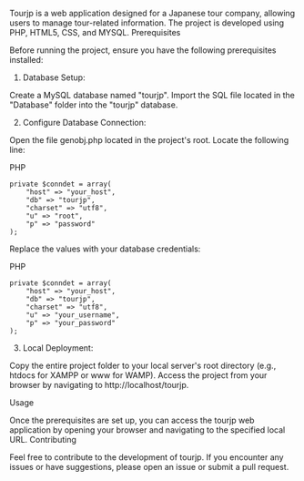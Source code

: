 Tourjp is a web application designed for a Japanese tour company, allowing users to manage tour-related information. The project is developed using PHP, HTML5, CSS, and MYSQL. Prerequisites

Before running the project, ensure you have the following prerequisites installed:

1. Database Setup:

Create a MySQL database named "tourjp". Import the SQL file located in the "Database" folder into the "tourjp" database.

2. Configure Database Connection:

Open the file genobj.php located in the project's root. Locate the following line:

PHP

    private $conndet = array(
        "host" => "your_host",
        "db" => "tourjp",
        "charset" => "utf8",
        "u" => "root",
        "p" => "password"
    );  

Replace the values with your database credentials:

PHP

    private $conndet = array(
        "host" => "your_host",
        "db" => "tourjp",
        "charset" => "utf8",
        "u" => "your_username",
        "p" => "your_password"
    );

3. Local Deployment:

Copy the entire project folder to your local server's root directory (e.g., htdocs for XAMPP or www for WAMP). Access the project from your browser by navigating to http://localhost/tourjp.

Usage

Once the prerequisites are set up, you can access the tourjp web application by opening your browser and navigating to the specified local URL. Contributing

Feel free to contribute to the development of tourjp. If you encounter any issues or have suggestions, please open an issue or submit a pull request.
